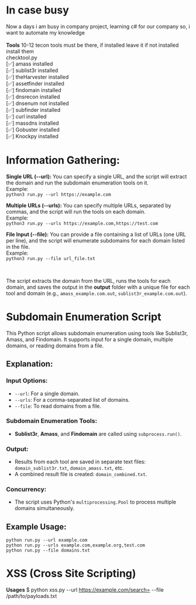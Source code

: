 # In case busy
Now a days i am busy in company project, learning c# for our company so, i want to automate my knowledge<br />
<br />
**Tools**
10-12 tecon tools must be there, if installed leave it if not installed install them <br />
checktool.py<br />
[✅] amass installed<br />
[✅] sublist3r installed<br />
[✅] theHarvester installed<br />
[✅] assetfinder installed<br />
[✅] findomain installed<br />
[✅] dnsrecon installed<br />
[✅] dnsenum not installed<br />
[✅] subfinder installed<br />
[✅] curl installed<br />
[✅] massdns installed<br />
[✅] Gobuster installed<br />
[✅] Knockpy installed<br />
# Information Gathering:

**Single URL (--url):** You can specify a single URL, and the script will extract the domain and run the subdomain enumeration tools on it.  
Example:  
`python3 run.py --url https://example.com`


**Multiple URLs (--urls):** You can specify multiple URLs, separated by commas, and the script will run the tools on each domain.  
Example:  
`python3 run.py --urls https://example.com,https://test.com`


**File Input (--file):** You can provide a file containing a list of URLs (one URL per line), and the script will enumerate subdomains for each domain listed in the file.  
Example:  
`python3 run.py --file url_file.txt`

<br>

The script extracts the domain from the URL, runs the tools for each domain, and saves the output in the **output** folder with a unique file for each tool and domain (e.g., `amass_example.com.out`, `sublist3r_example.com.out`).


<h1>Subdomain Enumeration Script</h1>

<p>This Python script allows subdomain enumeration using tools like Sublist3r, Amass, and Findomain. It supports input for a single domain, multiple domains, or reading domains from a file.</p>

<h2>Explanation:</h2>

<h3>Input Options:</h3>
<ul>
  <li><code>--url</code>: For a single domain.</li>
  <li><code>--urls</code>: For a comma-separated list of domains.</li>
  <li><code>--file</code>: To read domains from a file.</li>
</ul>

<h3>Subdomain Enumeration Tools:</h3>
<ul>
  <li><strong>Sublist3r</strong>, <strong>Amass</strong>, and <strong>Findomain</strong> are called using <code>subprocess.run()</code>.</li>
</ul>

<h3>Output:</h3>
<ul>
  <li>Results from each tool are saved in separate text files: <code>domain_sublist3r.txt</code>, <code>domain_amass.txt</code>, etc.</li>
  <li>A combined result file is created: <code>domain_combined.txt</code>.</li>
</ul>

<h3>Concurrency:</h3>
<ul>
  <li>The script uses Python's <code>multiprocessing.Pool</code> to process multiple domains simultaneously.</li>
</ul>

<h2>Example Usage:</h2>

<pre><code>python run.py --url example.com
python run.py --urls example.com,example.org,test.com
python run.py --file domains.txt
</code></pre>



# XSS (Cross Site Scripting)
**Usages**
$ python xss.py --url https://example.com/search= --file /path/to/payloads.txt


